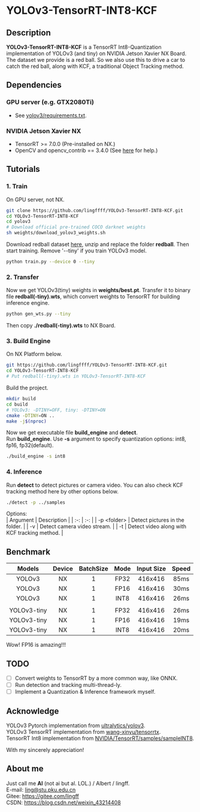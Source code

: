 # YOLOv3-TensorRT-INT8-KCF

## Description
**YOLOv3-TensorRT-INT8-KCF** is a TensorRT Int8-Quantization implementation of YOLOv3 (and tiny) on NVIDIA Jetson Xavier NX Board. The dataset we provide is a red ball. So we also use this to drive a car to catch the red ball, along with KCF, a traditional Object Tracking method.
## Dependencies
### GPU server (e.g. GTX2080Ti)
- See [yolov3/requirements.txt](https://github.com/lingffff/YOLOv3-TensorRT-INT8-KCF/blob/master/yolov3/requirements.txt).
### NVIDIA Jetson Xavier NX
- TensorRT >= 7.0.0 (Pre-installed on NX.)
- OpenCV and opencv_contrib == 3.4.0 (See [here](https://blog.csdn.net/yuejing987/article/details/84986195) for help.)

## Tutorials
### 1. Train
On GPU server, not NX.
```bash
git clone https://github.com/lingffff/YOLOv3-TensorRT-INT8-KCF.git
cd YOLOv3-TensorRT-INT8-KCF
cd yolov3
# Download official pre-trained COCO darknet weights
sh weights/download_yolov3_weights.sh
```
Download redball dataset [here](https://disk.pku.edu.cn:443/link/D96BA7E9F3D894D225EFB2BE3DE74824), unzip and replace the folder **redball**. Then start training. Remove '--tiny' if you train YOLOv3 model.
```bash
python train.py --device 0 --tiny
```
### 2. Transfer
Now we get YOLOv3(tiny) weights in **weights/best.pt**. Transfer it to binary file **redball(-tiny).wts**, which convert weights to TensorRT for building inference engine.
```bash
python gen_wts.py --tiny
```
Then copy **./redball(-tiny).wts** to NX Board.
### 3. Build Engine
On NX Platform below.
```bash
git https://github.com/lingffff/YOLOv3-TensorRT-INT8-KCF.git
cd YOLOv3-TensorRT-INT8-KCF
# Put redball(-tiny).wts in YOLOv3-TensorRT-INT8-KCF
```
Build the project.
```bash
mkdir build
cd build
# YOLOv3: -DTINY=OFF, tiny: -DTINY=ON
cmake -DTINY=ON ..
make -j$(nproc)
```
Now we get executable file **build_engine** and **detect**.  
Run **build_engine**. Use **-s** argument to specify quantization options: int8, fp16, fp32(default).
```bash
./build_engine -s int8
```
### 4. Inference
Run **detect** to detect pictures or camera video. You can also check KCF tracking method here by other options below.  
```bash
./detect -p ../samples
```
Options:  
| Argument | Description |
| :-: | :-: |
| -p \<folder\> | Detect pictures in the folder. |
| -v  | Detect camera video stream.  |
| -t  | Detect video along with KCF tracking method.  |

## Benchmark
| Models | Device | BatchSize |	Mode | Input Size | Speed |
| :-: | :-: | :-: | :-: | :-: | :-:  |
| YOLOv3      | NX | 1 | FP32 | 416x416 | 85ms |
| YOLOv3      | NX | 1 | FP16 | 416x416 | 30ms |
| YOLOv3      | NX | 1 | INT8 | 416x416 | 26ms |
|             |    |   |      |         |      |
| YOLOv3-tiny | NX | 1 | FP32 | 416x416 | 26ms |
| YOLOv3-tiny | NX | 1 | FP16 | 416x416 | 19ms |
| YOLOv3-tiny | NX | 1 | INT8 | 416x416 | 20ms |
  
Wow! FP16 is amazing!!!

## TODO
- [ ] Convert weights to TensorRT by a more common way, like ONNX.
- [ ] Run detection and tracking multi-thread-ly.
- [ ] Implement a Quantization & Inference framework myself.

## Acknowledge

YOLOv3 Pytorch implementation from [ultralytics/yolov3](https://github.com/ultralytics/yolov3).  
YOLOv3 TensorRT implementation from [wang-xinyu/tensorrtx](https://github.com/wang-xinyu/tensorrtx).  
TensorRT Int8 implementation from [NVIDIA/TensorRT/samples/sampleINT8](https://github.com/NVIDIA/TensorRT/tree/master/samples/sampleINT8).  

With my sincerely appreciation!

## About me  
Just call me **Al** (not ai but al. LOL.) / Albert / lingff.  
E-mail: ling@stu.pku.edu.cn  
Gitee: https://gitee.com/lingff  
CSDN: https://blog.csdn.net/weixin_43214408  